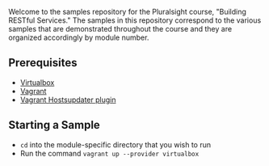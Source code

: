 Welcome to the samples repository for the Pluralsight course, "Building RESTful Services." The samples in this repository correspond to the various samples that are demonstrated throughout the course and they are organized accordingly by module number. 

## Prerequisites

* [Virtualbox](https://www.virtualbox.org/)
* [Vagrant](https://www.vagrantup.com/)
* [Vagrant Hostsupdater plugin](https://github.com/cogitatio/vagrant-hostsupdater)

## Starting a Sample

* `cd` into the module-specific directory that you wish to run
* Run the command `vagrant up --provider virtualbox`
